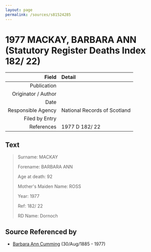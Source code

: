 ```yaml
---
layout: page
permalink: /sources/s81524285
---
```


# 1977 MACKAY, BARBARA ANN (Statutory Register Deaths Index 182/ 22)

Field | Detail
---:|:---
Publication | 
Originator / Author | 
Date | 
Responsible Agency | National Records of Scotland
Filed by Entry | 
References | 1977 D 182/ 22

## Text

> Surname: MACKAY
>
> Forename: BARBARA ANN
>
> Age at death: 92
>
> Mother's Maiden Name: ROSS
>
> Year: 1977
>
> Ref: 182/ 22
>
> RD Name: Dornoch
>

## Source Referenced by

* [Barbara Ann Cumming](../people/@57039529@-barbara-ann-cumming-b1885-8-30-d1977.md) (30/Aug/1885 - 1977)
